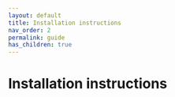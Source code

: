 ```yaml
---
layout: default
title: Installation instructions
nav_order: 2
permalink: guide
has_children: true
---
```


# Installation instructions
